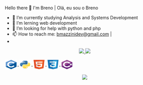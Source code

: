 Hello there 👋 I'm Breno | Olá, eu sou o Breno

- 🌱 I’m currently studying Analysis and Systems Development
- 👯 I’m lerning web development
- 🤔 I’m looking for help with python and php
- 📫 How to reach me: bmazzinidev@gmail.com | 
-

<div align="center">
  <a href="https://github.com/mazzini22">
  <img height="180em" src="https://github-readme-stats.vercel.app/api?username=mazzini22&show_icons=true&theme=dracula&include_all_commits=true&count_private=true"/>
  <img height="180em" src="https://github-readme-stats.vercel.app/api/top-langs/?username=mazzini22&layout=compact&langs_count=7&theme=dracula"/>
</div>


<div style="display: inline_block"><br>
  <img align="center" alt="C" height="30" width="40" src="https://raw.githubusercontent.com/devicons/devicon/master/icons/c/c-original.svg">
  <img align="center" alt="HTML" height="30" width="40" src="https://raw.githubusercontent.com/devicons/devicon/master/icons/python/python-original.svg">
  <img align="center" alt="HTML" height="30" width="40" src="https://raw.githubusercontent.com/devicons/devicon/master/icons/html5/html5-original.svg">
  <img align="center" alt="CSS" height="30" width="40" src="https://raw.githubusercontent.com/devicons/devicon/master/icons/css3/css3-original.svg">
  <img align="center" alt="Csharp" height="30" width="40" src="https://raw.githubusercontent.com/devicons/devicon/master/icons/csharp/csharp-original.svg">
 
</div>
<br/>
<div align="center">
  <a href = "mailto:bmazzinidev@gmail.com"><img src="https://img.shields.io/badge/-Gmail-%23333?style=for-the-badge&logo=gmail&logoColor=white" target="_blank"></a>
  
</div>
